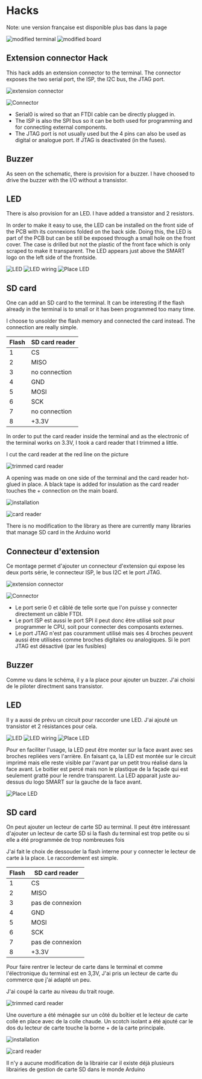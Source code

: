 # Hacks

Note: une version française est disponible plus bas dans la page

![modified terminal](photos/Frontview.jpg) ![modified board](photos/Mods.jpg)

## Extension connector Hack
This hack adds an extension connector to the terminal. The connector exposes the two serial port, the ISP, the I2C bus, the JTAG port.

![extension connector](photos/Sideview.jpg)

![Connector](photos/Connect.jpg)

* Serial0 is wired so that an FTDI cable can be directly plugged in.
* The ISP is also the SPI bus so it can be both used for programming and for connecting external components.
* The JTAG port is not usually used but the 4 pins can also be used as digital or analogue port. If JTAG is deactivated (in the fuses).

## Buzzer
As seen on the schematic, there is provision for a buzzer. I have choosed to drive the buzzer with the I/O without a transistor.

## LED
There is also provision for an LED. I have added a transistor and 2 resistors.

In order to make it easy to use, the LED can be installed on the front side of the PCB with its connexions folded on the back side. Doing this, the LED is part of the PCB but can be still be exposed through a small hole on the front cover. The case is drilled but not the plastic of the front face which is only scraped to make it transparent. The LED appears just above the SMART logo on the left side of the frontside.

![LED](photos/LED.jpg) ![LED wiring](photos/LED_wiring.jpg) ![Place LED](photos/SmartLED.jpg)
## SD card

One can add an SD card to the terminal. It can be interesting if the flash already in the terminal is to small or it has been programmed too many time.

I choose to unsolder the flash memory and connected the card instead. The connection are really simple.

| Flash | SD card reader |
| ----- | -------------- |
| 1     | CS             |
| 2     | MISO           |
| 3     | no connection  |
| 4     | GND            |
| 5     | MOSI           |
| 6     | SCK            |
| 7     | no connection  |
| 8     | +3.3V          |

In order to put the card reader inside the terminal and as  the electronic of the terminal works on 3.3V, I took a card reader that I trimmed a little.

I cut the card reader at the red line on the picture

![trimmed card reader](photos/sd_card_shorten_module.jpg)

A opening was made on one side of the terminal and the card reader hot-glued in place. A black tape is added for insulation as the card reader touches the + connection on the main board.

![installation](photos/installsdcard.jpg)

![card reader](photos/cardreader.jpg)

There is no modification to the library as there are currently many libraries that manage SD card in the Arduino world

## Connecteur d\'extension

Ce montage permet d\'ajouter un connecteur d\'extension qui expose les deux ports série, le connecteur ISP, le bus I2C et le port JTAG.

![extension connector](photos/Sideview.jpg)

![Connector](photos/Connect.jpg)

* Le port serie 0 et câblé de telle sorte que l\'on puisse y connecter directement un câble FTDI.
* Le port ISP est aussi le port SPI il peut donc être utilisé soit pour programmer le CPU, soit pour connecter des composants externes.
* Le port JTAG n\'est pas couramment utilisé mais ses 4 broches peuvent aussi être utilisées comme broches digitales ou analogiques. Si le port JTAG est désactivé (par les fusibles)

## Buzzer
Comme vu dans le schéma, il y a la place pour ajouter un buzzer. J\'ai choisi de le piloter directment sans transistor.

## LED
Il y a aussi de prévu un circuit pour raccorder une LED. J\'ai ajouté un transistor et 2 résistances pour cela.

![LED](photos/LED.jpg) ![LED wiring](photos/LED_wiring.jpg) ![Place LED](photos/SmartLED.jpg)

Pour en faciliter l\'usage, la LED peut être monter sur la face avant avec ses broches repliées vers l\'arrière. En faisant ça, la LED est montée sur le circuit imprimé mais elle reste visible par l\'avant par un petit trou réalisé dans la face avant. Le boitier est percé mais non le plastique de la façade qui est seulement gratté pour le rendre transparent. La LED apparait juste au-dessus du logo SMART sur la gauche de la face avant.

![Place LED](photos/SmartLED.jpg)

## SD card

On peut ajouter un lecteur de carte SD au terminal. Il peut être intéressant d'ajouter un lecteur de carte SD si la flash du terminal est trop petite ou si elle a été programmée de trop nombreuses fois

J'ai fait le choix de dessouder la flash interne pour y connecter le lecteur de carte à la place. Le raccordement est simple.

| Flash | SD card reader   |
| ----- | ---------------- |
| 1     | CS               |
| 2     | MISO             |
| 3     | pas de connexion |
| 4     | GND              |
| 5     | MOSI             |
| 6     | SCK              |
| 7     | pas de connexion |
| 8     | +3.3V            |

Pour faire rentrer le lecteur de carte dans le terminal et comme l'électronique du terminal est en 3,3V, J'ai pris un lecteur de carte du commerce que j'ai adapté un peu.

J'ai coupé la carte au niveau du trait rouge.

![trimmed card reader](photos/sd_card_shorten_module.jpg)

Une ouverture a été ménagée sur un côté du boîtier et le lecteur de carte collé en place avec de la colle chaude. Un scotch isolant a été ajouté car le dos du lecteur de carte touche la borne + de la carte principale.

![installation](photos/installsdcard.jpg)

![card reader](photos/cardreader.jpg)

Il n'y a aucune modification de la librairie car il existe déjà plusieurs librairies de gestion de carte SD dans le monde Arduino